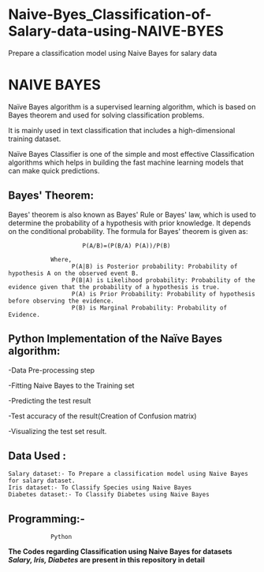 # Naive-Byes_Classification-of-Salary-data-using-NAIVE-BYES

Prepare a classification model using Naive Bayes for salary data 

# NAIVE BAYES

Naïve Bayes algorithm is a supervised learning algorithm, which is based on Bayes theorem and used for solving classification problems.

It is mainly used in text classification that includes a high-dimensional training dataset.

Naïve Bayes Classifier is one of the simple and most effective Classification algorithms which helps in building the fast machine learning models that can make quick predictions.

## Bayes' Theorem:

Bayes' theorem is also known as Bayes' Rule or Bayes' law, which is used to determine the probability of a hypothesis with prior knowledge. It depends on the conditional probability.
The formula for Bayes' theorem is given as:

                         P(A/B)=(P(B/A) P(A))/P(B)
       
                Where,
                      P(A|B) is Posterior probability: Probability of hypothesis A on the observed event B.
                      P(B|A) is Likelihood probability: Probability of the evidence given that the probability of a hypothesis is true.
                      P(A) is Prior Probability: Probability of hypothesis before observing the evidence.
                      P(B) is Marginal Probability: Probability of Evidence.


## Python Implementation of the Naïve Bayes algorithm:

-Data Pre-processing step

-Fitting Naive Bayes to the Training set

-Predicting the test result

-Test accuracy of the result(Creation of Confusion matrix)

-Visualizing the test set result.

## Data Used :
  	Salary dataset:- To Prepare a classification model using Naive Bayes for salary dataset.
    Iris dataset:- To Classify Species using Naive Bayes
    Diabetes dataset:- To Classify Diabetes using Naive Bayes


## Programming:- 
                Python
                
                
**The Codes regarding  Classification using Naive Bayes for datasets *Salary, Iris, Diabetes* are present in this repository in detail**
	
